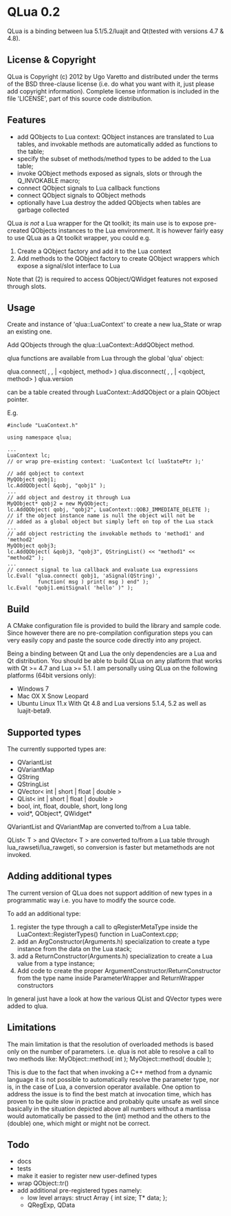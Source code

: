QLua 0.2
========

QLua is a binding between lua 5.1/5.2/luajit and Qt(tested with versions 
4.7 & 4.8).

License & Copyright
-------------------

QLua is Copyright (c) 2012 by Ugo Varetto and distributed under the terms of the
BSD three-clause license (i.e. do what you want with it, just please add 
copyright information).
Complete license information is included in the file 'LICENSE', part of this 
source code distribution.

Features
--------

- add QObjects to Lua context: QObject instances are translated to Lua tables,
  and invokable methods are automatically added as functions to the table;
- specify the subset of methods/method types to be added to the Lua table;
- invoke QObject methods exposed as signals, slots or through the Q_INVOKABLE
  macro;
- connect QObject signals to Lua callback functions
- connect QObject signals to QObject methods
- optionally have Lua destroy the added QObjects when tables are garbage
  collected

QLua *is not* a Lua wrapper for the Qt toolkit; its main use is to
expose pre-created QObjects instances to the Lua environment.
It is however fairly easy to use QLua as a Qt toolkit wrapper, you could e.g.
1. Create a QObject factory and add it to the Lua context
2. Add methods to the QObject factory to create QObject wrappers which
   expose a signal/slot interface to Lua

Note that (2) is required to access QObject/QWidget features not exposed
through slots.

Usage
-----

Create and instance of 'qlua::LuaContext' to create a new lua_State or wrap an
existing one.

Add QObjects through the qlua::LuaContext::AddQObject method.

qlua functions are available from Lua through the global 'qlua' object:

qlua.connect( <qobject>, <signal signature>, 
              <lua callback> | <qobject, method> )
qlua.disconnect( <qobject>, <signal signature>, 
                 <lua callback> | <qobject, method> )
qlua.version

<qobject> can be a table created through LuaContext::AddQObject or a plain
QObject pointer. 

E.g.
```
#include "LuaContext.h"

using namespace qlua;

...
LuaContext lc; 
// or wrap pre-existing context: 'LuaContext lc( luaStatePtr );'

// add qobject to context  
MyQObject qobj1;
lc.AddQObject( &qobj, "qobj1" );
...
// add object and destroy it through Lua
MyQObject* qobj2 = new MyQObject;
lc.AddQObject( qobj, "qobj2", LuaContext::QOBJ_IMMEDIATE_DELETE );
// if the object instance name is null the object will not be
// added as a global object but simply left on top of the Lua stack
...
// add object restricting the invokable methods to 'method1' and 'method2'
MyQObject qobj3;
lc.AddQObject( &qobj3, "qobj3", QStringList() << "method1" << "method2" );
...
// connect signal to lua callback and evaluate Lua expressions
lc.Eval( "qlua.connect( qobj1, 'aSignal(QString)',
          function( msg ) print( msg ) end" );
lc.Eval( "qobj1.emitSignal( 'hello' )" ); 
```

Build
-----

A CMake configuration file is provided to build the library and sample code.
Since however there are no pre-compilation configuration steps you can very
easily copy and paste the source code directly into any project.

Being a binding between Qt and Lua the only dependencies are a Lua and Qt 
distribution.
You should be able to build QLua on any platform that works with Qt >= 4.7 
and Lua >= 5.1.
I am personally using QLua on the following platforms (64bit versions only):
- Windows 7
- Mac OX X Snow Leopard
- Ubuntu Linux 11.x
With Qt 4.8 and Lua versions 5.1.4, 5.2 as well as luajit-beta9.


Supported types
---------------

The currently supported types are:
- QVariantList
- QVariantMap
- QString
- QStringList
- QVector< int | short | float | double >
- QList< int | short | float | double >
- bool, int, float, double, short, long long
- void*, QObject*, QWidget*

QVariantList and QVariantMap are converted to/from a Lua table.

QList< T > and QVector< T > are converted to/from a Lua table through
lua_rawseti/lua_rawgeti, so conversion is faster but metamethods are
not invoked.

Adding additional types
-----------------------

The current version of QLua does not support addition of new types in a
programmatic way i.e. you have to modify the source code.

To add an additional type:
1) register the type through a call to qRegisterMetaType inside the 
   LuaContext::RegisterTypes() function in LuaContext.cpp;
2) add an ArgConstructor(Arguments.h) specialization to create a type
   instance from the data on the Lua stack;
3) add a ReturnConstructor(Arguments.h) specialization to create a Lua
   value from a type instance;
4) Add code to create the proper ArgumentConstructor/ReturnConstructor
   from the type name inside ParameterWrapper and ReturnWrapper constructors  

In general just have a look at how the various QList<T> and QVector<T> types
were added to qlua.

Limitations
-----------

The main limitation is that the resolution of overloaded methods is based
only on the number of parameters. 
i.e. qlua is not able to resolve a call to two methods like:
MyObject::method( int );
MyObject::method( double );

This is due to the fact that when invoking a C++ method from a dynamic language
it is not possible to automatically resolve the parameter type, nor is, in the
case of Lua, a conversion operator available.
One option to address the issue is to find the best match at invocation time,
which has proven to be quite slow in practice and probably quite unsafe as well
since basically in the situation depicted above all numbers without a mantissa
would automatically be passed to the (int) method and the others to the (double)
one, which might or might not be correct.


Todo
----

- docs
- tests
- make it easier to register new user-defined types
- wrap QObject::tr()
- add additional pre-registered types namely:
  * low level arrays:
      struct Array {
        int size;
        T* data;
      }; 
  * QRegExp, QData
